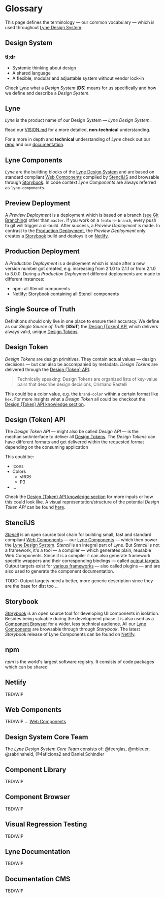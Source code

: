 # Glossary
This page defines the terminology — our common vocabulary — which is used throughout [Lyne Design System](#lyne).

## Design System

### tl;dr
- Systemic thinking about design
- A shared language
- A flexible, modular and adjustable system without vendor lock-in

Check [Lyne](#lyne) what a *Design System* (**DS**) means for us specifically and how we define and describe a *Design System*.

## Lyne
*Lyne* is the product name of our Design System — *Lyne Design System*.

Read our [VISION.md](./VISION.md) for a more detailed, **non-technical** understanding.

For a more in depth and **technical** understanding of *Lyne* check out our [repo](/README.md) and our [documentation](./README.md).

## Lyne Components
*Lyne* are the building blocks of the [Lyne Design System](#lyne) and are based on standard compliant [Web Components](#web-components) compiled by [StencilJS](#stenciljs) and browsable through [Storybook](#storybook). In code context *Lyne Components* are always referred as `lyne-components`.

## Preview Deployment
A *Preview Deployment* is a deployment which is based on a branch ([see Git Branching](https://git-scm.com/book/en/v2/Git-Branching-Branches-in-a-Nutshell)) other than `master`. If you work on a `feature-branch`, every push to git will trigger a ci-build. After success, a *Preview Deployment* is made. In contrast to the [Production Deployment](#production-deployment), the *Preview Deployment* only creates a [Storybook](#storybook) build and deploys it on [Netlify](#netlify).

## Production Deployment
A *Production Deployment* is a deployment which is made after a new version number got created, e.g. increasing from 2.1.0 to 2.1.1 or from 2.1.0 to 3.0.0. During a *Production Deployment* different deployments are made to different instances:
- npm: all Stencil components
- Netlify: Storybook containing all Stencil components

## Single Source of Truth
Definitions should only live in one place to ensure their accuracy. We define as our *Single Source of Truth* (**SSoT**) the [Design (Token) API](#design-token-api) which delivers always valid, unique [Design Tokens](#design-token).

## Design Token
*Design Tokens* are design primitives. They contain actual values — design decisions — but can also be accompanied by metadata. *Design Tokens* are delivered through the [Design (Token) API](#design-token-api).

> Technically speaking: Design Tokens are organized lists of key-value pairs that describe design decisions, Cristiano Rastelli

This could be a color value, e.g. the `brand-color` within a certain format like `hex`. For more insights what a *Design Token* all could be checkout the [Design (Token) API knowledge section](/docs/knowhow/design-token-api/design-token-api.md#design-token).

## Design (Token) API
The *Design Token API* — might also be called *Design API* — is the mechanism/interface to deliver all [Design Tokens](#design-token). The *Design Tokens* can have different formats and get delivered within the requested format depending on the consuming application

This could be:
- Icons
- Colors
  - sRGB
  - P3
- ...
  
Check the [Design (Token) API knowledge section](/docs/knowhow/design-token-api/design-token-api.md) for more inputs or how this could look like. A visual representation/structure of the potential *Design Token API* can be found [here](/docs/knowhow/design-token-api/design-token-api.png).

## StencilJS
*[Stencil](https://stenciljs.com/)* is an open source tool chain for building small, fast and standard compliant [Web Components](#web-components) — our [Lyne Components](#lyne-components) — which then power the [Lyne Design System](#lyne). *Stencil* is an integral part of Lyne. But *Stencil* is not a framework, it's a tool — a compiler — which generates plain, reusable Web Components. Since it is a compiler it can also generate framework specific wrappers and their corresponding bindings — called  [output targets](https://stenciljs.com/docs/output-targets). Output targets exist for [various frameworks](https://github.com/ionic-team/stencil-ds-plugins) — also called plugins — and are also used to generate the component documentation.

TODO: Output targets need a better, more generic description since they are the base for dist too ...

## Storybook
*[Storybook](https://storybook.js.org)* is an open source tool for developing UI components in isolation. Besides being valuable during the development phase it is also used as a [Component Browser](#component-browser) for a wider, less technical audience. All our [Lyne Components](#lyne-components) are browsable through through *Storybook*. The latest *Storybook* release of Lyne Components can be found on [Netlify](https://lyne-components-storybook.netlify.com).

## npm
*npm* is the world's largest software registry. It consists of code packages which can be shared

## Netlify
TBD/WIP

## Web Components
TBD/WIP ... [Web Components](https://www.webcomponents.org/specs)

## Design System Core Team
The *[Lyne](#lyne) Design System Core Team* consists of: @feerglas, @mbleuer, @sabrinaheid, @4aficiona2 and Daniel Schindler

## Component Library
TBD/WIP

## Component Browser
TBD/WIP

## Visual Regression Testing
TBD/WIP

## Lyne Documentation
TBD/WIP

## Documentation CMS
TBD/WIP
